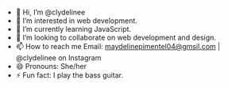 - 👋 Hi, I’m @clydelinee
- 👀 I’m interested in web development.
- 🌱 I’m currently learning JavaScript.
- 💞️ I’m looking to collaborate on web development and design.
- 📫 How to reach me Email: maydelinepimentel04@gmsil.com | @clydelinee on Instagram
- 😄 Pronouns: She/her
- ⚡ Fun fact: I play the bass guitar.
